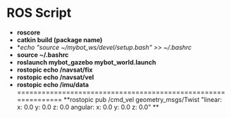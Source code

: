 # ROS Script
* **roscore**
* **catkin build (package name)** 
* **echo "source ~/mybot_ws/devel/setup.bash" >> ~/.bashrc*
* **source ~/.bashrc**
* **roslaunch mybot_gazebo mybot_world.launch**
* **rostopic echo /navsat/fix**
* **rostopic echo /navsat/vel** 
* **rostopic echo /imu/data**
==============================================================
**rostopic pub /cmd_vel geometry_msgs/Twist "linear:
  x: 0.0
  y: 0.0
  z: 0.0
angular:
  x: 0.0
  y: 0.0
  z: 0.0" **

